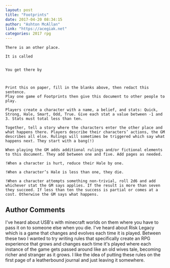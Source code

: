```yaml
---
layout: post
title: "Footprints"
date: 2017-04-20 08:34:15
author: "Ashton McAllan"
link: "https://acegiak.net"
categories: 2017 rpg
---
```

```
There is an other place.

It is called


You get there by



Print this on paper, fill in the blanks above, then redact this sentence.
Play one game of Footprints then give this document to other people to play.

Players create a character with a name, a belief, and stats: Quick, Strong, Hale, Smart, Odd, True. Give each stat a value between -1 and 3. Stats must total less than ten.

Together, tell a story where the characters enter the other place and what happens there. Players describe their characters’ actions, the GM describes all else. Rulings will sometimes be triggered which say what happens next. They start with a bang(!)

When playing the GM adds additional rulings and/or fictional elements to this document. They add between one and five. Add pages as needed.

!When a character is hurt, reduce their Hale by one.

!When a character’s Hale is less than one, they die.

!When a character attempts something non-trivial, roll 2d6 and add whichever stat the GM says applies. If the result is more than seven they succeed. If less than ten the success is partial or comes at a cost. Otherwise the GM says what happens.

```
## Author Comments 

I've heard about USB's with minecraft worlds on them where you have to pass it on to someone else when you die. I've heard about Risk Legacy which is a game that changes and evolves each time it is played. Between these two I wanted to try writing rules that specifically create an RPG experience that grows and changes each time it's played where each instance of the game gets passed around like an old wives tale, becoming richer and stranger as it grows. I like the idea of putting these rules on the first page of a leatherbound journal and just leaving it somewhere.
